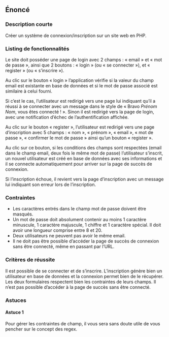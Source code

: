 ## Énoncé

### Description courte

Créer un système de connexion/inscription sur un site web en PHP.

### Listing de fonctionnalités

Le site doit posséder une page de login avec 2 champs : « email » et « mot de passe », ainsi que 2 boutons : « login » (ou « se connecter »), et « register » (ou « s’inscrire »).

Au clic sur le bouton « login » l’application vérifie si la valeur du champ email est existante en base de données et si le mot de passe associé est similaire à celui fourni.

Si c’est le cas, l’utilisateur est redirigé vers une page lui indiquant qu’il a réussi à se connecter avec un message dans le style de « Bravo *Prénom* *Nom*, vous êtes connecté ! ». Sinon il est redirigé vers la page de login, avec une notification d’échec de l’authentification affichée.

Au clic sur le bouton « register », l’utilisateur est redirigé vers une page d’inscription avec 5 champs : « nom », « prénom », « email », « mot de passe », « confirmer le mot de passe » ainsi qu’un bouton « register ».

Au clic sur ce bouton, si les conditions des champs sont respectées (email dans le champ email, deux fois le même mot de passe) l’utilisateur s’inscrit, un nouvel utilisateur est créé en base de données avec ses informations et il se connecte automatiquement pour arriver sur la page de succès de connexion.

Si l’inscription échoue, il revient vers la page d’inscription avec un message lui indiquant son erreur lors de l’inscription.

### Contraintes

- Les caractères entrés dans le champ mot de passe doivent être masqués.
- Un mot de passe doit absolument contenir au moins 1 caractère minuscule, 1 caractère majuscule, 1 chiffre et 1 caractère spécial. Il doit avoir une longueur comprise entre 8 et 20.
- Deux utilisateurs ne peuvent pas avoir le même email.
- Il ne doit pas être possible d’accéder la page de succès de connexion sans être connecté, même en passant par l’URL.

### Critères de réussite

Il est possible de se connecter et de s’inscrire. L’inscription génère bien un utilisateur en base de données et la connexion permet bien de le récupérer. Les deux formulaires respectent bien les contraintes de leurs champs. Il n’est pas possible d’accéder à la page de succès sans être connecté.

### Astuces

#### Astuce 1

Pour gérer les contraintes de champ, il vous sera sans doute utile de vous pencher sur le concept des regex.